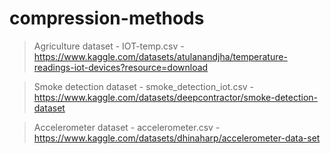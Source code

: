 # compression-methods

> Agriculture dataset - IOT-temp.csv - https://www.kaggle.com/datasets/atulanandjha/temperature-readings-iot-devices?resource=download

> Smoke detection dataset - smoke_detection_iot.csv - https://www.kaggle.com/datasets/deepcontractor/smoke-detection-dataset

> Accelerometer dataset - accelerometer.csv - https://www.kaggle.com/datasets/dhinaharp/accelerometer-data-set
